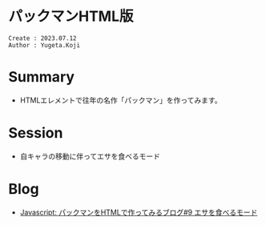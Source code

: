 パックマンHTML版
===
```
Create : 2023.07.12
Author : Yugeta.Koji
```

# Summary
- HTMLエレメントで往年の名作「パックマン」を作ってみます。


# Session
- 自キャラの移動に伴ってエサを食べるモード

# Blog
- [Javascript: パックマンをHTMLで作ってみるブログ#9 エサを食べるモード](https://blog.myntinc.com/2023/07/javascript-html9.html)

